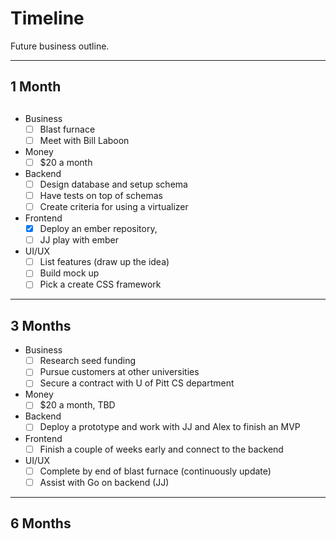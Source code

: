 
# Timeline

Future business outline.

---

## 1 Month

## 
- Business 
  - [ ] Blast furnace 
  - [ ] Meet with Bill Laboon

- Money
  - [ ] $20 a month

- Backend
  - [ ] Design database and setup schema
  - [ ] Have tests on top of schemas
  - [ ] Create criteria for using a virtualizer

- Frontend
  - [x] Deploy an ember repository, 
  - [ ] JJ play with ember

- UI/UX
  - [ ] List features (draw up the idea)
  - [ ]  Build mock up
  - [ ] Pick a create CSS framework

---

## 3 Months

- Business 
  - [ ] Research seed funding
  - [ ] Pursue customers at other universities
  - [ ] Secure a contract with U of Pitt CS department

- Money
  - [ ] $20 a month, TBD

- Backend
  - [ ] Deploy a prototype and work with JJ and Alex to finish an MVP

- Frontend
  - [ ] Finish a couple of weeks early and connect to the backend 

- UI/UX
  - [ ] Complete by end of blast furnace (continuously update)
  - [ ] Assist with Go on backend (JJ)

---

## 6 Months




